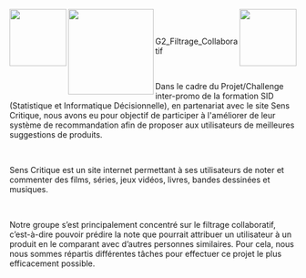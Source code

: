 <html>
  <body>
    <br />
    <img src="http://departement-math.univ-tlse3.fr/medias/photo/logosidbigdata_1518444334675-png?ID_FICHE=301126" width="100" align="left"/>
    <img src="https://upload.wikimedia.org/wikipedia/fr/a/a4/Logo_UT3.jpg" width="150" align="left"/>
    <img src="https://www.senscritique.com/senscritique.png" width="100" align="right"/>
    <br />
    <br />
    <p>G2_Filtrage_Collaboratif</p>
    <br />
    <p>Dans le cadre du Projet/Challenge inter-promo de la formation SID (Statistique et Informatique Décisionnelle), en partenariat avec le site Sens Critique, nous avons eu pour objectif de participer à l'améliorer de leur système de recommandation afin de proposer aux utilisateurs de meilleures suggestions de produits.</p>
    <br />
    <p>Sens Critique est un site internet permettant à ses utilisateurs de noter et commenter des films, séries, jeux vidéos, livres, bandes dessinées et musiques.</p>
    <br />
    <p>Notre groupe s’est principalement concentré sur le filtrage collaboratif, c’est-à-dire pouvoir prédire la note que pourrait attribuer un utilisateur à un produit en le comparant avec d’autres personnes similaires. Pour cela, nous nous sommes répartis différentes tâches pour effectuer ce projet le plus efficacement possible.</p>
  </body>
</html>



